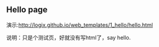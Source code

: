 Hello page
---

演示:http://logix.github.io/web_templates/1_hello/hello.html

说明：只是个测试页，好就没有写html了，say hello.

